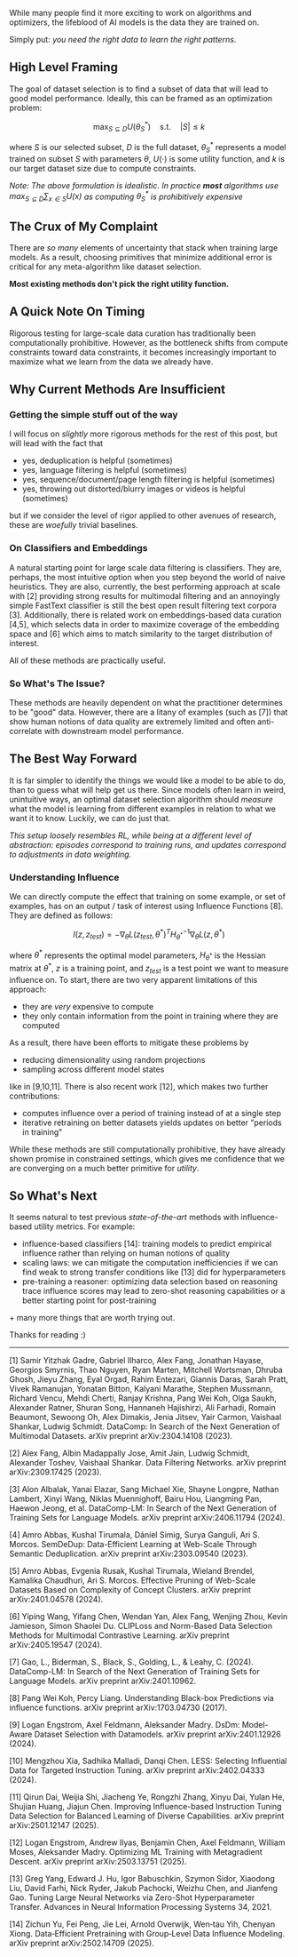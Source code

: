 While many people find it more exciting to work on algorithms and optimizers, the lifeblood of AI models is the data they are trained on.

Simply put: *you need the right data to learn the right patterns*.

## High Level Framing

The goal of dataset selection is to find a subset of data that will lead to good model performance. Ideally, this can be framed as an optimization problem:

$$
\max_{S \subseteq D} U(\theta_S^*) \quad \text{s.t.} \quad |S| \leq k
$$

where $S$ is our selected subset, $D$ is the full dataset, $\theta_S^*$ represents a model trained on subset $S$ with parameters $\theta$, $U(\cdot)$ is some utility function, and $k$ is our target dataset size due to compute constraints.

*Note: The above formulation is idealistic. In practice **most** algorithms use $\max_{S \subseteq D}\sum_{x \in S} U(x)$ as computing $\theta_S^*$ is prohibitively expensive*

## The Crux of My Complaint

There are *so many* elements of uncertainty that stack when training large models. As a result, choosing primitives that minimize additional error is critical for any meta-algorithm like dataset selection.

**Most existing methods don't pick the right utility function.**

## A Quick Note On Timing

Rigorous testing for large-scale data curation has traditionally been computationally prohibitive. However, as the bottleneck shifts from compute constraints toward data constraints, it becomes increasingly important to maximize what we learn from the data we already have.

## Why Current Methods Are Insufficient

### Getting the simple stuff out of the way

I will focus on *slightly* more rigorous methods for the rest of this post, but will lead with the fact that

- yes, deduplication is helpful (sometimes)
- yes, language filtering is helpful (sometimes)
- yes, sequence/document/page length filtering is helpful (sometimes)
- yes, throwing out distorted/blurry images or videos is helpful (sometimes)

but if we consider the level of rigor applied to other avenues of research, these are *woefully* trivial baselines.

### On Classifiers and Embeddings

A natural starting point for large scale data filtering is classifiers. They are, perhaps, the most intuitive option when you step beyond the world of naive heuristics. They are also, currently, the best performing approach at scale with [2] providing strong results for multimodal filtering and an annoyingly simple FastText classifier is still the best open result filtering text corpora [3]. Additionally, there is related work on embeddings-based data curation [4,5], which selects data in order to maximize coverage of the embedding space and [6] which aims to match similarity to the target distribution of interest.

All of these methods are practically useful.

### So What's The Issue?

These methods are heavily dependent on what the practitioner determines to be "good" data. However, there are a litany of examples (such as [7]) that show human notions of data quality are extremely limited and often anti-correlate with downstream model performance.

## The Best Way Forward

It is far simpler to identify the things we would like a model to be able to do, than to guess what will help get us there. Since models often learn in weird, unintuitive ways, an optimal dataset selection algorithm should *measure* what the model is learning from different examples in relation to what we want it to know. Luckily, we can do just that.

*This setup loosely resembles RL, while being at a different level of abstraction: episodes correspond to training runs, and updates correspond to adjustments in data weighting.*

### Understanding Influence 

We can directly compute the effect that training on some example, or set of examples, has on an output / task of interest using Influence Functions [8]. They are defined as follows:

$$
I(z, z_{test}) = -\nabla_{\theta} L(z_{test}, \theta^*)^T H_{\theta^*}^{-1} \nabla_{\theta} L(z, \theta^*)
$$

where $\theta^*$ represents the optimal model parameters, $H_{\theta^*}$ is the Hessian matrix at $\theta^*$, $z$ is a training point, and $z_{test}$ is a test point we want to measure influence on. To start, there are two very apparent limitations of this approach:

- they are *very* expensive to compute
- they only contain information from the point in training where they are computed

As a result, there have been efforts to mitigate these problems by

- reducing dimensionality using random projections
- sampling across different model states 

like in [9,10,11]. There is also recent work [12], which makes two further contributions:

- computes influence over a period of training instead of at a single step
- iterative retraining on better datasets yields updates on better "periods in training"

While these methods are still computationally prohibitive, they have already shown promise in constrained settings, which gives me confidence that we are converging on a much better primitive for *utility*.

## So What's Next

It seems natural to test previous *state-of-the-art* methods with influence-based utility metrics. For example:

- influence-based classifiers [14]: training models to predict empirical influence rather than relying on human notions of quality
- scaling laws: we can mitigate the computation inefficiencies if we can find weak to strong transfer conditions like [13] did for hyperparameters
- pre-training a reasoner: optimizing data selection based on reasoning trace influence scores may lead to zero-shot reasoning capabilities or a better starting point for post-training

\+ many more things that are worth trying out.

Thanks for reading :)

---

[1] Samir Yitzhak Gadre, Gabriel Ilharco, Alex Fang, Jonathan Hayase, Georgios Smyrnis, Thao Nguyen, Ryan Marten, Mitchell Wortsman, Dhruba Ghosh, Jieyu Zhang, Eyal Orgad, Rahim Entezari, Giannis Daras, Sarah Pratt, Vivek Ramanujan, Yonatan Bitton, Kalyani Marathe, Stephen Mussmann, Richard Vencu, Mehdi Cherti, Ranjay Krishna, Pang Wei Koh, Olga Saukh, Alexander Ratner, Shuran Song, Hannaneh Hajishirzi, Ali Farhadi, Romain Beaumont, Sewoong Oh, Alex Dimakis, Jenia Jitsev, Yair Carmon, Vaishaal Shankar, Ludwig Schmidt. DataComp: In Search of the Next Generation of Multimodal Datasets. arXiv preprint arXiv:2304.14108 (2023).

[2] Alex Fang, Albin Madappally Jose, Amit Jain, Ludwig Schmidt, Alexander Toshev, Vaishaal Shankar. Data Filtering Networks. arXiv preprint arXiv:2309.17425 (2023).

[3] Alon Albalak, Yanai Elazar, Sang Michael Xie, Shayne Longpre, Nathan Lambert, Xinyi Wang, Niklas Muennighoff, Bairu Hou, Liangming Pan, Haewon Jeong, et al. DataComp-LM: In Search of the Next Generation of Training Sets for Language Models. arXiv preprint arXiv:2406.11794 (2024).

[4] Amro Abbas, Kushal Tirumala, Dániel Simig, Surya Ganguli, Ari S. Morcos. SemDeDup: Data-Efficient Learning at Web-Scale Through Semantic Deduplication. arXiv preprint arXiv:2303.09540 (2023).

[5] Amro Abbas, Evgenia Rusak, Kushal Tirumala, Wieland Brendel, Kamalika Chaudhuri, Ari S. Morcos. Effective Pruning of Web-Scale Datasets Based on Complexity of Concept Clusters. arXiv preprint arXiv:2401.04578 (2024).

[6] Yiping Wang, Yifang Chen, Wendan Yan, Alex Fang, Wenjing Zhou, Kevin Jamieson, Simon Shaolei Du. CLIPLoss and Norm-Based Data Selection Methods for Multimodal Contrastive Learning. arXiv preprint arXiv:2405.19547 (2024).

[7] Gao, L., Biderman, S., Black, S., Golding, L., & Leahy, C. (2024). DataComp-LM: In Search of the Next Generation of Training Sets for Language Models. arXiv preprint arXiv:2401.10962.

[8] Pang Wei Koh, Percy Liang. Understanding Black-box Predictions via influence functions. arXiv preprint arXiv:1703.04730 (2017).

[9] Logan Engstrom, Axel Feldmann, Aleksander Madry. DsDm: Model-Aware Dataset Selection with Datamodels. arXiv preprint arXiv:2401.12926 (2024).

[10] Mengzhou Xia, Sadhika Malladi, Danqi Chen. LESS: Selecting Influential Data for Targeted Instruction Tuning. arXiv preprint arXiv:2402.04333 (2024).

[11] Qirun Dai, Weijia Shi, Jiacheng Ye, Rongzhi Zhang, Xinyu Dai, Yulan He, Shujian Huang, Jiajun Chen. Improving Influence-based Instruction Tuning Data Selection for Balanced Learning of Diverse Capabilities. arXiv preprint arXiv:2501.12147 (2025).

[12] Logan Engstrom, Andrew Ilyas, Benjamin Chen, Axel Feldmann, William Moses, Aleksander Madry. Optimizing ML Training with Metagradient Descent. arXiv preprint arXiv:2503.13751 (2025).

[13] Greg Yang, Edward J. Hu, Igor Babuschkin, Szymon Sidor, Xiaodong Liu, David Farhi, Nick Ryder, Jakub Pachocki, Weizhu Chen, and Jianfeng Gao. Tuning Large Neural Networks via Zero-Shot Hyperparameter Transfer. Advances in Neural Information Processing Systems 34, 2021.

[14] Zichun Yu, Fei Peng, Jie Lei, Arnold Overwijk, Wen‑tau Yih, Chenyan Xiong. Data‑Efficient Pretraining with Group‑Level Data Influence Modeling. arXiv preprint arXiv:2502.14709 (2025).
